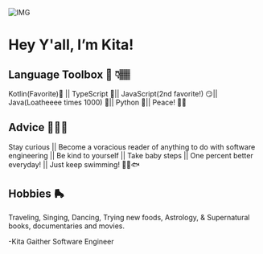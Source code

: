 ![IMG](https://media.licdn.com/dms/image/D4E16AQGLqxJbF-_ycA/profile-displaybackgroundimage-shrink_350_1400/0/1674971208308?e=1680739200&v=beta&t=6Sz22LG_MPPhI1u8txAY11xeiFhd4yELgaRQtTM-fiw)

# Hey Y'all, I’m Kita!

## Language Toolbox 🧰 👇🏽
Kotlin(Favorite)💙 ||
TypeScript 🤔||
JavaScript(2nd favorite!) 😏||
Java(Loatheeee times 1000) 😤||
Python 🎉||
Peace! ✌🏽

## Advice 🙎🏾‍♀️
Stay curious ||
Become a voracious reader of anything to do with software engineering ||
Be kind to yourself ||
Take baby steps ||
One percent better everyday! ||
Just keep swimming! 🐠🦈🐟

## Hobbies 🛼
Traveling,
Singing, 
Dancing, 
Trying new foods,
Astrology, 
& Supernatural books, documentaries and movies.

-Kita Gaither 
Software Engineer  


